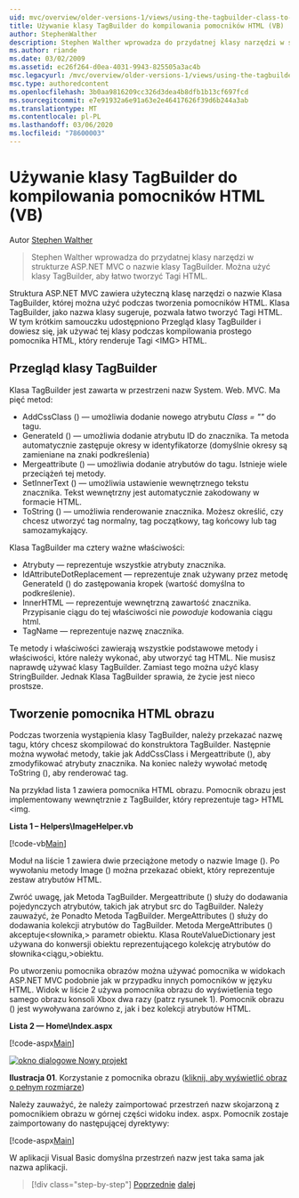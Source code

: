 ```yaml
---
uid: mvc/overview/older-versions-1/views/using-the-tagbuilder-class-to-build-html-helpers-vb
title: Używanie klasy TagBuilder do kompilowania pomocników HTML (VB) | Microsoft Docs
author: StephenWalther
description: Stephen Walther wprowadza do przydatnej klasy narzędzi w strukturze ASP.NET MVC o nazwie klasy TagBuilder. Można użyć klasy TagBuilder, aby łatwo...
ms.author: riande
ms.date: 03/02/2009
ms.assetid: ec26f264-d0ea-4031-9943-825505a3ac4b
msc.legacyurl: /mvc/overview/older-versions-1/views/using-the-tagbuilder-class-to-build-html-helpers-vb
msc.type: authoredcontent
ms.openlocfilehash: 3b0aa9816209cc326d3dea4b8dfb1b13cf697fcd
ms.sourcegitcommit: e7e91932a6e91a63e2e46417626f39d6b244a3ab
ms.translationtype: MT
ms.contentlocale: pl-PL
ms.lasthandoff: 03/06/2020
ms.locfileid: "78600003"
---
```

# <a name="using-the-tagbuilder-class-to-build-html-helpers-vb"></a>Używanie klasy TagBuilder do kompilowania pomocników HTML (VB)

Autor [Stephen Walther](https://github.com/StephenWalther)

> Stephen Walther wprowadza do przydatnej klasy narzędzi w strukturze ASP.NET MVC o nazwie klasy TagBuilder. Można użyć klasy TagBuilder, aby łatwo tworzyć Tagi HTML.

Struktura ASP.NET MVC zawiera użyteczną klasę narzędzi o nazwie Klasa TagBuilder, której można użyć podczas tworzenia pomocników HTML. Klasa TagBuilder, jako nazwa klasy sugeruje, pozwala łatwo tworzyć Tagi HTML. W tym krótkim samouczku udostępniono Przegląd klasy TagBuilder i dowiesz się, jak używać tej klasy podczas kompilowania prostego pomocnika HTML, który renderuje Tagi &lt;IMG&gt; HTML.

## <a name="overview-of-the-tagbuilder-class"></a>Przegląd klasy TagBuilder

Klasa TagBuilder jest zawarta w przestrzeni nazw System. Web. MVC. Ma pięć metod:

- AddCssClass () — umożliwia dodanie nowego atrybutu *Class = ""* do tagu.
- GenerateId () — umożliwia dodanie atrybutu ID do znacznika. Ta metoda automatycznie zastępuje okresy w identyfikatorze (domyślnie okresy są zamieniane na znaki podkreślenia)
- Mergeattribute () — umożliwia dodanie atrybutów do tagu. Istnieje wiele przeciążeń tej metody.
- SetInnerText () — umożliwia ustawienie wewnętrznego tekstu znacznika. Tekst wewnętrzny jest automatycznie zakodowany w formacie HTML.
- ToString () — umożliwia renderowanie znacznika. Możesz określić, czy chcesz utworzyć tag normalny, tag początkowy, tag końcowy lub tag samozamykający.

Klasa TagBuilder ma cztery ważne właściwości:

- Atrybuty — reprezentuje wszystkie atrybuty znacznika.
- IdAttributeDotReplacement — reprezentuje znak używany przez metodę GenerateId () do zastępowania kropek (wartość domyślna to podkreślenie).
- InnerHTML — reprezentuje wewnętrzną zawartość znacznika. Przypisanie ciągu do tej właściwości nie *powoduje* kodowania ciągu html.
- TagName — reprezentuje nazwę znacznika.

Te metody i właściwości zawierają wszystkie podstawowe metody i właściwości, które należy wykonać, aby utworzyć tag HTML. Nie musisz naprawdę używać klasy TagBuilder. Zamiast tego można użyć klasy StringBuilder. Jednak Klasa TagBuilder sprawia, że życie jest nieco prostsze.

## <a name="creating-an-image-html-helper"></a>Tworzenie pomocnika HTML obrazu

Podczas tworzenia wystąpienia klasy TagBuilder, należy przekazać nazwę tagu, który chcesz skompilować do konstruktora TagBuilder. Następnie można wywołać metody, takie jak AddCssClass i Mergeattribute (), aby zmodyfikować atrybuty znacznika. Na koniec należy wywołać metodę ToString (), aby renderować tag.

Na przykład lista 1 zawiera pomocnika HTML obrazu. Pomocnik obrazu jest implementowany wewnętrznie z TagBuilder, który reprezentuje tag&gt; HTML &lt;img.

**Lista 1 – Helpers\ImageHelper.vb**

[!code-vb[Main](using-the-tagbuilder-class-to-build-html-helpers-vb/samples/sample1.vb)]

Moduł na liście 1 zawiera dwie przeciążone metody o nazwie Image (). Po wywołaniu metody Image () można przekazać obiekt, który reprezentuje zestaw atrybutów HTML.

Zwróć uwagę, jak Metoda TagBuilder. Mergeattribute () służy do dodawania pojedynczych atrybutów, takich jak atrybut src do TagBuilder. Należy zauważyć, że Ponadto Metoda TagBuilder. MergeAttributes () służy do dodawania kolekcji atrybutów do TagBuilder. Metoda MergeAttributes () akceptuje&lt;słownika,&gt; parametr obiektu. Klasa RouteValueDictionary jest używana do konwersji obiektu reprezentującego kolekcję atrybutów do słownika&lt;ciągu,&gt;obiektu.

Po utworzeniu pomocnika obrazów można używać pomocnika w widokach ASP.NET MVC podobnie jak w przypadku innych pomocników w języku HTML. Widok w liście 2 używa pomocnika obrazu do wyświetlenia tego samego obrazu konsoli Xbox dwa razy (patrz rysunek 1). Pomocnik obrazu () jest wywoływana zarówno z, jak i bez kolekcji atrybutów HTML.

**Lista 2 — Home\Index.aspx**

[!code-aspx[Main](using-the-tagbuilder-class-to-build-html-helpers-vb/samples/sample2.aspx)]

[![okno dialogowe Nowy projekt](using-the-tagbuilder-class-to-build-html-helpers-vb/_static/image1.jpg)](using-the-tagbuilder-class-to-build-html-helpers-vb/_static/image1.png)

**Ilustracja 01**. Korzystanie z pomocnika obrazu ([kliknij, aby wyświetlić obraz o pełnym rozmiarze](using-the-tagbuilder-class-to-build-html-helpers-vb/_static/image2.png))

Należy zauważyć, że należy zaimportować przestrzeń nazw skojarzoną z pomocnikiem obrazu w górnej części widoku index. aspx. Pomocnik zostaje zaimportowany do następującej dyrektywy:

[!code-aspx[Main](using-the-tagbuilder-class-to-build-html-helpers-vb/samples/sample3.aspx)]

W aplikacji Visual Basic domyślna przestrzeń nazw jest taka sama jak nazwa aplikacji.

> [!div class="step-by-step"]
> [Poprzednie](creating-custom-html-helpers-vb.md)
> [dalej](creating-page-layouts-with-view-master-pages-vb.md)
